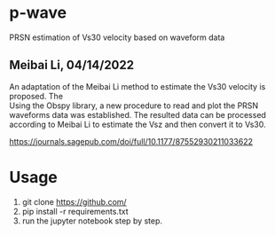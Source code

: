 # p-wave
PRSN estimation of Vs30 velocity based on waveform data

## Meibai Li, 04/14/2022
An adaptation of the Meibai Li method to estimate the Vs30 velocity is proposed. The   
Using the Obspy library, a new procedure to read and plot the PRSN waveforms data was established. The resulted data can be processed according to Meibai Li to estimate the Vsz and then convert it to Vs30.

https://journals.sagepub.com/doi/full/10.1177/87552930211033622

# Usage
1. git clone https://github.com/
2. pip install -r requirements.txt
3. run the jupyter notebook step by step.
